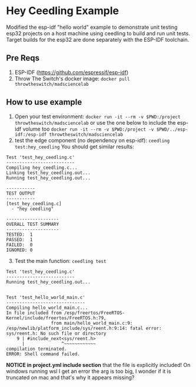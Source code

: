 # Hey Ceedling Example

Modified the esp-idf "hello world" example to demonstrate unit testing esp32 projects on a host machine using ceedling to build and run unit tests. Target builds for the esp32 are done separately with the ESP-IDF toolchain.

## Pre Reqs
1. ESP-IDF (https://github.com/espressif/esp-idf)
2. Throw The Switch's docker image: `docker pull throwtheswitch/madsciencelab`

## How to use example

1. Open your test environment: `docker run -it --rm -v $PWD:/project throwtheswitch/madsciencelab` or use the one below to include the esp-idf volume too
`docker run -it --rm -v $PWD:/project -v $PWD/../esp-idf:/esp-idf throwtheswitch/madsciencelab`
2. test the edge component (no dependency on esp-idf): `ceedling test:hey_ceedling`
You should get similar results:
~~~
Test 'test_hey_ceedling.c'
--------------------------
Compiling hey_ceedling.c...
Linking test_hey_ceedling.out...
Running test_hey_ceedling.out...

-----------
TEST OUTPUT
-----------
[test_hey_ceedling.c]
  - "hey ceedling"

--------------------
OVERALL TEST SUMMARY
--------------------
TESTED:  1
PASSED:  1
FAILED:  0
IGNORED: 0
~~~

3. Test the main function: `ceedling test`
~~~
Test 'test_hey_ceedling.c'
--------------------------
Running test_hey_ceedling.out...


Test 'test_hello_world_main.c'
------------------------------
Compiling hello_world_main.c...
In file included from /esp/freertos/FreeRTOS-Kernel/include/freertos/FreeRTOS.h:79,
                 from main/hello_world_main.c:9:
/esp/newlib/platform_include/sys/reent.h:9:14: fatal error: sys/reent.h: No such file or directory
    9 | #include_next<sys/reent.h>
      |              ^~~~~~~~~~~~~
compilation terminated.
ERROR: Shell command failed.
~~~

**NOTICE in project.yml include section** that the file is explicitly included! On windows running wsl I get an error the arg is too big, I wonder if it is truncated on mac and that's why it appears missing?
```




